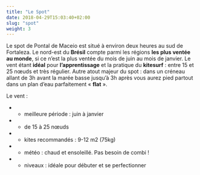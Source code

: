 ```yaml
---
title: "Le Spot"
date: 2018-04-29T15:03:40+02:00
slug: "spot"
weight: 3
---
```


Le spot de Pontal de Maceio est situé à environ deux heures au sud de Fortaleza. 
Le nord-est du **Brésil** compte parmi les régions **les plus ventée au monde**, si ce n’est la plus ventée du mois de juin au mois de janvier. 
Le vent étant **idéal** pour **l’apprentissage** et la pratique du **kitesurf** : entre 15 et 25 nœuds et très régulier. 
Autre atout majeur du spot : dans un créneau allant de 3h avant la marée basse jusqu’à 3h après vous aurez pied partout dans un plan d’eau parfaitement « **flat** ». 

Le vent : 

- - meilleure période : juin à janvier
- - de 15 à 25 nœuds
- - kites recommandés : 9-12 m2 (75kg)
- - météo : chaud et ensoleillé. Pas besoin de combi !
- - niveaux : idéale pour débuter et se perfectionner 


 
